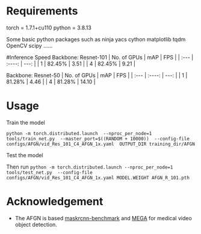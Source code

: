 # Requirements

torch = 1.7.1+cu110
python = 3.8.13

Some basic python packages such as 
ninja
yacs
cython
matplotlib
tqdm
OpenCV
scipy
......

#Inference Speed
Backbone: Resnet-101
| No. of GPUs      | mAP | FPS     |
| :---        |    :----:   |          ---: |
| 1      | 82.45%       | 3.51   |
| 4   | 82.45%        | 9.21      |

Backbone: Resnet-50
| No. of GPUs      | mAP | FPS     |
| :---        |    :----:   |          ---: |
| 1      | 81.28%       | 4.46   |
| 4   | 81.28%        | 14.10      |

# Usage

Train the model

`python -m torch.distributed.launch 
--nproc_per_node=1 
tools/train_net.py 
--master_port=$((RANDOM + 10000)) 
--config-file configs/AFGN/vid_Res_101_C4_AFGN_1x.yaml 
OUTPUT_DIR training_dir/AFGN`

Test the model

Then run 
`python -m torch.distributed.launch
--nproc_per_node=1
tools/test_net.py 
--config-file configs/AFGN/vid_Res_101_C4_AFGN_1x.yaml
MODEL.WEIGHT AFGN_R_101.pth `

# Acknowledgement
* The AFGN is based [maskrcnn-benchmark](https://github.com/facebookresearch/maskrcnn-benchmark) and [MEGA](https://github.com/Scalsol/mega.pytorch) for medical video object detection.
